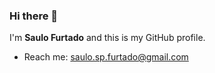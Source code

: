 ### Hi there 👋

I'm **Saulo Furtado** and this is my GitHub profile. 

- Reach me: saulo.sp.furtado@gmail.com
